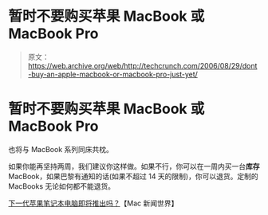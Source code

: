 # 暂时不要购买苹果 MacBook 或 MacBook Pro

> 原文：<https://web.archive.org/web/http://techcrunch.com/2006/08/29/dont-buy-an-apple-macbook-or-macbook-pro-just-yet/>

# 暂时不要购买苹果 MacBook 或 MacBook Pro

也将与 MacBook 系列同床共枕。

如果你能再坚持两周，我们建议你这样做。如果不行，你可以在一周内买一台**库存** MacBook，如果巴黎有通知的话(如果不超过 14 天的限制)，你可以退货。定制的 MacBooks 无论如何都不能退货。

[下一代苹果笔记本电脑即将推出吗？](https://web.archive.org/web/20210119130427/http://www.macnewsworld.com/story/EVpq8qW8XWqfFV/Is-Next-Gen-Apple-Laptop-Coming-Soon.xhtml)【Mac 新闻世界】